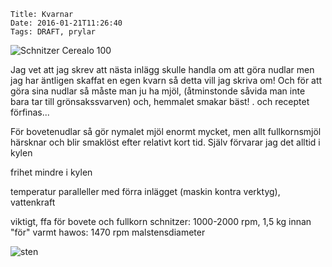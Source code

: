     Title: Kvarnar
    Date: 2016-01-21T11:26:40
    Tags: DRAFT, prylar

![Schnitzer Cerealo 100](</img/kvarn/Cerealo 100.jpg> "titel")

Jag vet att jag skrev att nästa inlägg skulle handla om att göra nudlar men jag har äntligen skaffat en egen kvarn så detta vill jag skriva om! Och för att göra sina nudlar så måste man ju ha mjöl,
(åtminstonde såvida man inte bara tar till grönsakssvarven) och, hemmalet smakar bäst!
. och receptet förfinas...

För bovetenudlar så gör nymalet mjöl enormt mycket, men allt fullkornsmjöl härsknar och blir smaklöst efter relativt kort tid. Själv förvarar jag det alltid i kylen

frihet mindre i kylen

temperatur
paralleller med förra inlägget (maskin kontra verktyg), vattenkraft

viktigt, ffa för bovete och fullkorn
schnitzer: 1000-2000 rpm, 1,5 kg innan "för" varmt
hawos: 1470 rpm
malstensdiameter

![sten](/img/kvarn/Cerealo%20sten.jpg)
